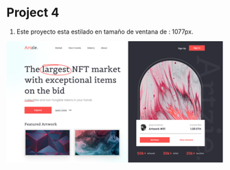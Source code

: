 # Project 4
1. Este proyecto esta estilado en tamaño de ventana de : 1077px.

![NFT MARKETPLACE](Referencia.png)
